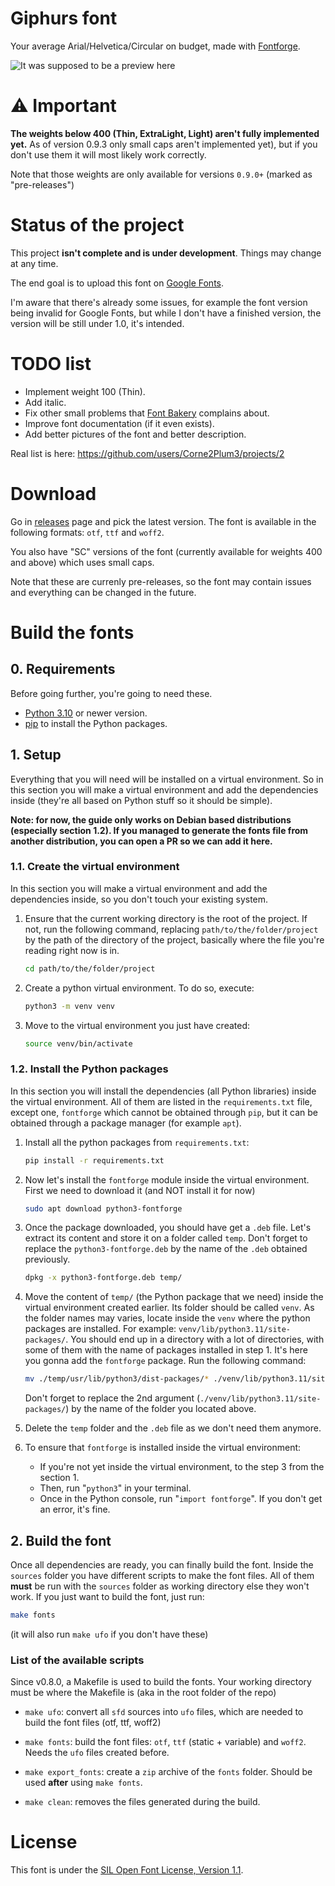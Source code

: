 # Giphurs font

Your average Arial/Helvetica/Circular on budget, made with [Fontforge](https://fontforge.org/en-US/).

![It was supposed to be a preview here](documentation/quick_preview_v3.png)

# ⚠️ Important

**The weights below 400 (Thin, ExtraLight, Light) aren't fully implemented yet.** As of version 0.9.3 only small caps aren't implemented yet), but if you don't use them it will most likely work correctly.

Note that those weights are only available for versions `0.9.0+` (marked as "pre-releases")

# Status of the project

This project **isn't complete and is under development**. Things may change at any time.

The end goal is to upload this font on [Google Fonts](https://fonts.google.com/).

I'm aware that there's already some issues, for example the font version being invalid for Google Fonts, but while I don't have a finished version, the version will be still under 1.0, it's intended.

# TODO list

* Implement weight 100 (Thin).
* Add italic.
* Fix other small problems that [Font Bakery](https://github.com/googlefonts/fontbakery) complains about.
* Improve font documentation (if it even exists).
* Add better pictures of the font and better description.

Real list is here: https://github.com/users/Corne2Plum3/projects/2

# Download

Go in [releases](https://github.com/Corne2Plum3/Giphurs/releases) page and pick the latest version. The font is available in the following formats: `otf`, `ttf` and `woff2`.

You also have "SC" versions of the font (currently available for weights 400 and above) which uses small caps.

Note that these are currenly pre-releases, so the font may contain issues and everything can be changed in the future.

# Build the fonts

## 0. Requirements

Before going further, you're going to need these.

* [Python 3.10](https://www.python.org/downloads/) or newer version.
* [pip](https://pypi.org/project/pip/) to install the Python packages.

## 1. Setup

Everything that you will need will be installed on a virtual environment. So in this section you will make a virtual environment and add the dependencies inside (they're all based on Python stuff so it should be simple).

**Note: for now, the guide only works on Debian based distributions (especially section 1.2). If you managed to generate the fonts file from another distribution, you can open a PR so we can add it here.**

### 1.1. Create the virtual environment

In this section you will make a virtual environment and add the dependencies inside, so you don't touch your existing system.

1. Ensure that the current working directory is the root of the project. If not, run the following command, replacing `path/to/the/folder/project` by the path of the directory of the project, basically where the file you're reading right now is in.
	```sh
	cd path/to/the/folder/project
	```

2. Create a python virtual environment. To do so, execute:
	```sh
	python3 -m venv venv
	```

3. Move to the virtual environment you just have created:
	```sh
	source venv/bin/activate 
	```
### 1.2. Install the Python packages

In this section you will install the dependencies (all Python libraries) inside the virtual environment. All of them are listed in the `requirements.txt` file, except one, `fontforge` which cannot be obtained through `pip`, but it can be obtained through a package manager (for example `apt`). 

1. Install all the python packages from `requirements.txt`:
	```sh
	pip install -r requirements.txt
	```

2. Now let's install the `fontforge` module inside the virtual environment. First we need to download it (and NOT install it for now)
	```sh
	sudo apt download python3-fontforge
	```

3. Once the package downloaded, you should have get a `.deb` file. Let's extract its content and store it on a folder called `temp`. Don't forget to replace the `python3-fontforge.deb` by the name of the `.deb` obtained previously.
	```sh
	dpkg -x python3-fontforge.deb temp/
	```

4. Move the content of `temp/` (the Python package that we need) inside the virtual environment created earlier. Its folder should be called `venv`. As the folder names may varies, locate inside the `venv` where the python packages are installed. For example: `venv/lib/python3.11/site-packages/`. You should end up in a directory with a lot of directories, with some of them with the name of packages installed in step 1. It's here you gonna add the `fontforge` package. Run the following command: 
	```sh
	mv ./temp/usr/lib/python3/dist-packages/* ./venv/lib/python3.11/site-packages/
	```
	Don't forget to replace the 2nd argument (`./venv/lib/python3.11/site-packages/`) by the name of the folder you located above.

5. Delete the `temp` folder and the `.deb` file as we don't need them anymore.
	
6. To ensure that `fontforge` is installed inside the virtual environment:
	* If you're not yet inside the virtual environment, to the step 3 from the section 1.
	* Then, run "`python3`" in your terminal.
	* Once in the Python console, run "`import fontforge`". If you don't get an error, it's fine.

## 2. Build the font

Once all dependencies are ready, you can finally build the font. Inside the `sources` folder you have different scripts to make the font files. All of them **must** be run with the `sources` folder as working directory else they won't work. If you just want to build the font, just run:
```sh
make fonts
```
(it will also run `make ufo` if you don't have these)

### List of the available scripts

Since v0.8.0, a Makefile is used to build the fonts. Your working directory must be where the Makefile is (aka in the root folder of the repo)

* `make ufo`: convert all `sfd` sources into `ufo` files, which are needed to build the font files (otf, ttf, woff2)

* `make fonts`: build the font files: `otf`, `ttf` (static + variable) and `woff2`. Needs the `ufo` files created before.

* `make export_fonts`: create a `zip` archive of the `fonts` folder. Should be used **after** using `make fonts`.

* `make clean`: removes the files generated during the build.

# License
This font is under the [SIL Open Font License, Version 1.1](https://scripts.sil.org/OFL).
